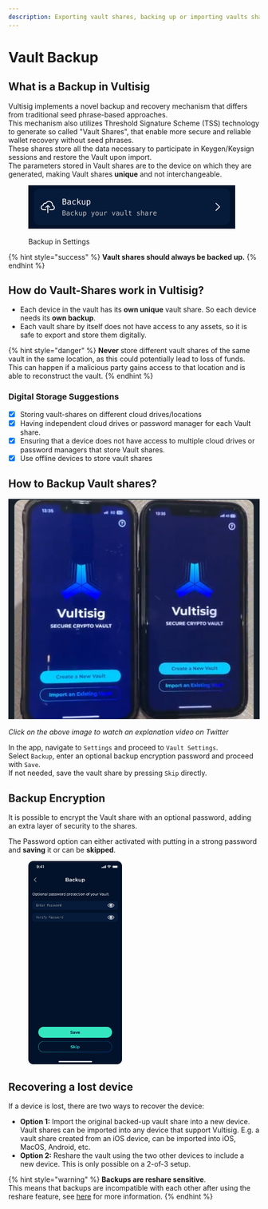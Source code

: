 ```yaml
---
description: Exporting vault shares, backing up or importing vaults shares.
---
```


# Vault Backup

## What is a Backup in Vultisig

Vultisig implements a novel backup and recovery mechanism that differs from traditional seed phrase-based approaches.\
This mechanism also utilizes Threshold Signature Scheme (TSS) technology to generate so called "Vault Shares", that enable more secure and reliable wallet recovery without seed phrases.\
These shares store all the data necessary to participate in Keygen/Keysign sessions and restore the Vault upon import.\
The parameters stored in Vault shares are to the device on which they are generated, making Vault shares **unique** and not interchangeable.

<figure><img src="../../.gitbook/assets/image.png" alt=""><figcaption><p>Backup in Settings</p></figcaption></figure>

{% hint style="success" %}
**Vault shares should always be backed up.**
{% endhint %}

## How do Vault-Shares work in Vultisig?

* Each device in the vault has its **own unique** vault share. So each device needs its **own backup**.
* Each vault share by itself does not have access to any assets, so it is safe to export and store them digitally.

{% hint style="danger" %}
**Never** store different vault shares of the same vault in the same location, as this could potentially lead to loss of funds.\
This can happen if a malicious party gains access to that location and is able to reconstruct the vault.
{% endhint %}

### Digital Storage Suggestions

* [x] Storing vault-shares on different cloud drives/locations
* [x] Having independent cloud drives or password manager for each Vault share.
* [x] Ensuring that a device does not have access to multiple cloud drives or password managers that store Vault shares.
* [x] Use offline devices to store vault shares

## How to Backup Vault shares?

[![](../../.gitbook/assets/TwitterVideoThumbnail.jpeg)](https://twitter.com/iceman00008/status/1824686908368412732/video/1)

_Click on the above image to watch an explanation video on Twitter_

In the app, navigate to `Settings` and proceed to `Vault Settings`.\
Select `Backup`, enter an optional backup encryption password and proceed with `Save`.\
If not needed, save the vault share by pressing `Skip` directly.

## Backup Encryption

It is possible to encrypt the Vault share with an optional password, adding an extra layer of security to the shares.

The Password option can either activated with putting in a strong password and **saving** it or can be **skipped**.

<figure><img src="../../.gitbook/assets/Enrypt Backup.png" alt="" width="188"><figcaption></figcaption></figure>

## **Recovering a lost device**

If a device is lost, there are two ways to recover the device:

* **Option 1:** Import the original backed-up vault share into a new device. Vault shares can be imported into any device that support Vultisig. E.g. a vault share created from an iOS device, can be imported into iOS, MacOS, Android, etc.
* **Option 2:** Reshare the vault using the two other devices to include a new device. This is only possible on a 2-of-3 setup.

{% hint style="warning" %}
**Backups are reshare sensitive**.\
This means that backups are incompatible with each other after using the reshare feature, see [here](vault-reshare.md#important-note-for-reshare) for more information.
{% endhint %}
